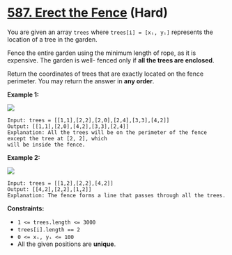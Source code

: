 # [587. Erect the Fence][link] (Hard)

[link]: https://leetcode.com/problems/erect-the-fence/

You are given an array `trees` where `trees[i] = [xᵢ, yᵢ]` represents the location of a tree in the
garden.

Fence the entire garden using the minimum length of rope, as it is expensive. The garden is well-
fenced only if **all the trees are enclosed**.

Return the coordinates of trees that are exactly located on the fence perimeter. You may return the
answer in **any order**.

**Example 1:**

![](https://assets.leetcode.com/uploads/2021/04/24/erect2-plane.jpg)

```
Input: trees = [[1,1],[2,2],[2,0],[2,4],[3,3],[4,2]]
Output: [[1,1],[2,0],[4,2],[3,3],[2,4]]
Explanation: All the trees will be on the perimeter of the fence except the tree at [2, 2], which
will be inside the fence.
```

**Example 2:**

![](https://assets.leetcode.com/uploads/2021/04/24/erect1-plane.jpg)

```
Input: trees = [[1,2],[2,2],[4,2]]
Output: [[4,2],[2,2],[1,2]]
Explanation: The fence forms a line that passes through all the trees.
```

**Constraints:**

- `1 <= trees.length <= 3000`
- `trees[i].length == 2`
- `0 <= xᵢ, yᵢ <= 100`
- All the given positions are **unique**.

